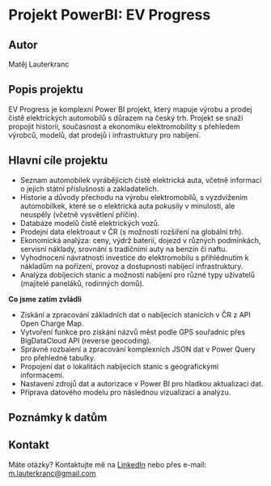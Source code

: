 # Projekt PowerBI: EV Progress

## Autor
Matěj Lauterkranc

## Popis projektu
EV Progress je komplexní Power BI projekt, který mapuje výrobu a prodej čistě elektrických automobilů s důrazem na český trh. Projekt se snaží propojit historii, současnost a ekonomiku elektromobility s přehledem výrobců, modelů, dat prodejů i infrastruktury pro nabíjení.

## Hlavní cíle projektu
-	Seznam automobilek vyrábějících čistě elektrická auta, včetně informací o jejich státní příslušnosti a zakladatelích.
-	Historie a důvody přechodu na výrobu elektromobilů, s vyzdvižením automobilkek, které se o elektrická auta pokusily v minulosti, ale neuspěly (včetně vysvětlení příčin).
-	Databáze modelů čistě elektrických vozů.
-	Prodejní data elektroaut v ČR (s možností rozšíření na globální trh).
-	Ekonomická analýza: ceny, výdrž baterií, dojezd v různých podmínkách, servisní náklady, srovnání s tradičními auty na benzín či naftu.
-	Vyhodnocení návratnosti investice do elektromobilu s přihlédnutím k nákladům na pořízení, provoz a dostupnosti nabíjecí infrastruktury.
-	Analýza dobíjecích stanic a možností nabíjení pro různé typy uživatelů (majitelé paneláků, rodinných domů).


**Co jsme zatím zvládli**
-	Získání a zpracování základních dat o nabíjecích stanicích v ČR z API Open Charge Map.
-	Vytvoření funkce pro získání názvů měst podle GPS souřadnic přes BigDataCloud API (reverse geocoding).
-	Správné rozbalení a zpracování komplexních JSON dat v Power Query pro přehledné tabulky.
-	Propojení dat o lokalitách nabíjecích stanic s geografickými informacemi.
-	Nastavení zdrojů dat a autorizace v Power BI pro hladkou aktualizaci dat.
-	Příprava datového modelu pro následnou vizualizaci a analýzu.


## Poznámky k datům

## Kontakt
Máte otázky? Kontaktujte mě na [LinkedIn](https://www.linkedin.com/in/mat%C4%9Bj-lauterkranc-8a9b7a228/) nebo přes e-mail: m.lauterkranc@gmail.com  